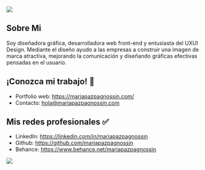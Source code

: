 <img src="https://mariapazpagnossin.com/assets/img/banner-github-2.png">

## Sobre Mi
Soy diseñadora gráfica, desarrolladora web front-end y entusiasta del UXUI Design.
Mediante el diseño ayudo a las empresas a construir una imagen de marca atractiva, mejorando la comunicación y diseñando gráficas efectivas pensadas en el usuario.

## ¡Conozca mi trabajo! 📌
- Portfolio web: https://mariapazpagnossin.com/
- Contacto: hola@mariapazpagnossin.com

## Mis redes profesionales ✅
- LinkedIn: https://linkedin.com/in/mariapazpagnossin
- Github: https://github.com/mariapazpagnossin
- Behance: https://www.behance.net/mariapazpagnossin

<img src="https://mariapazpagnossin.com/assets/img/banner-github.jpg">
